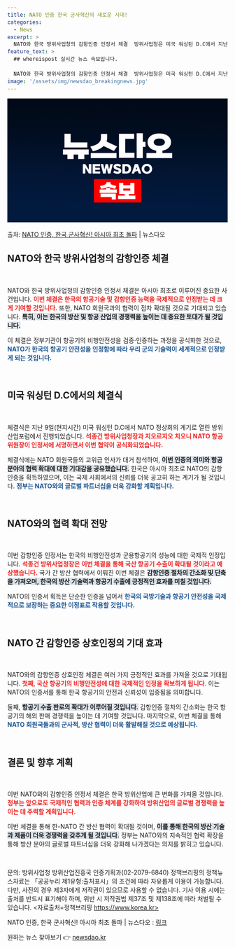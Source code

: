 ```yaml
---
title: NATO 인증 한국 군사혁신의 새로운 시대!
categories:
  - News
excerpt: >
  NATO와 한국 방위사업청의 감항인증 인정서 체결  방위사업청은 미국 워싱턴 D.C에서 지난 9일(현지시각)…
feature_text: >
  ## whereispost 실시간 뉴스 속보입니다.

  NATO와 한국 방위사업청의 감항인증 인정서 체결  방위사업청은 미국 워싱턴 D.C에서 지난 9일(현지시각)…
image: '/assets/img/newsdao_breakingnews.jpg'
---
```


![뉴스다오 속보](/assets/img/newsdao_breakingnews.jpg)

<p>출처: <a href="https://newsdao.kr/4798" rel="dofollow">NATO 인증, 한국 군사혁신! 아시아 최초 돌파</a> | 뉴스다오</p>

<h2 data-ke-size="size26">NATO와 한국 방위사업청의 감항인증 체결</h2>

<p data-ke-size="size16">&nbsp;</p>

NATO와 한국 방위사업청의 감항인증 인정서 체결은 아시아 최초로 이루어진 중요한 사건입니다. <b><span style="color: #ee2323;">이번 체결은 한국의 항공기술 및 감항인증 능력을 국제적으로 인정받는 데 크게 기여할 것입니다.</span></b> 또한, NATO 회원국과의 협력이 점차 확대될 것으로 기대되고 있습니다. <b><span style="background-color: #21538527;">특히, 이는 한국의 방산 및 항공 산업의 경쟁력을 높이는 데 중요한 토대가 될 것입니다.</span></b> 

이 체결은 정부기관이 항공기의 비행안전성을 검증·인증하는 과정을 공식화한 것으로, <b><span style="color: #1a5490;">NATO가 한국의 항공기 안전성을 인정함에 따라 우리 군의 기술력이 세계적으로 인정받게 되는 것입니다.</span></b> 

<p data-ke-size="size16">&nbsp;</p>

<h2 data-ke-size="size26">미국 워싱턴 D.C에서의 체결식</h2>

<p data-ke-size="size16">&nbsp;</p>

체결식은 지난 9일(현지시간) 미국 워싱턴 D.C에서 NATO 정상회의 계기로 열린 방위산업포럼에서 진행되었습니다. <b><span style="color: #ee2323;">석종건 방위사업청장과 지오르지오 치오니 NATO 항공위원장이 인정서에 서명하면서 이번 협약이 공식화되었습니다.</span></b> 

체결식에는 NATO 회원국들의 고위급 인사가 대거 참석하여, <b><span style="background-color: #21538527;">이번 인증의 의미와 항공 분야의 협력 확대에 대한 기대감을 공유했습니다.</span></b> 한국은 아시아 최초로 NATO의 감항인증을 획득하였으며, 이는 국제 사회에서의 신뢰를 더욱 공고히 하는 계기가 될 것입니다. <b><span style="color: #1a5490;">정부는 NATO와의 글로벌 파트너십을 더욱 강화할 계획입니다.</span></b> 

<p data-ke-size="size16">&nbsp;</p>

<h2 data-ke-size="size26">NATO와의 협력 확대 전망</h2>

<p data-ke-size="size16">&nbsp;</p>

이번 감항인증 인정서는 한국의 비행안전성과 군용항공기의 성능에 대한 국제적 인정입니다. <b><span style="color: #ee2323;">석종건 방위사업청장은 이번 체결을 통해 국산 항공기 수출이 확대될 것이라고 예상했습니다.</span></b> 국가 간 방산 협력에서 이뤄진 이번 체결은 <b><span style="background-color: #21538527;">감항인증 절차의 간소화 및 단축을 가져오며, 한국의 방산 기술력과 항공기 수출에 긍정적인 효과를 미칠 것입니다.</span></b> 

NATO의 인증서 획득은 단순한 인증을 넘어서 <b><span style="color: #1a5490;">한국의 국방기술과 항공기 안전성을 국제적으로 보장하는 중요한 이정표로 작용할 것입니다.</span></b>

<p data-ke-size="size16">&nbsp;</p>

<h2 data-ke-size="size26">NATO 간 감항인증 상호인정의 기대 효과</h2>

<p data-ke-size="size16">&nbsp;</p>

NATO와의 감항인증 상호인정 체결은 여러 가지 긍정적인 효과를 가져올 것으로 기대됩니다. <b><span style="color: #ee2323;">첫째, 국산 항공기의 비행안전성에 대한 국제적인 인정을 확보하게 됩니다.</span></b> 이는 NATO의 인증서를 통해 한국 항공기의 안전과 신뢰성이 입증됨을 의미합니다. 

둘째, <b><span style="background-color: #21538527;">항공기 수출 판로의 확대가 이루어질 것입니다.</span></b> 감항인증 절차의 간소화는 한국 항공기의 해외 판매 경쟁력을 높이는 데 기여할 것입니다. 마지막으로, 이번 체결을 통해 <b><span style="color: #1a5490;">NATO 회원국들과의 군사적, 방산 협력이 더욱 활발해질 것으로 예상됩니다.</span></b> 

<p data-ke-size="size16">&nbsp;</p>

<h2 data-ke-size="size26">결론 및 향후 계획</h2>

<p data-ke-size="size16">&nbsp;</p>

이번 NATO와의 감항인증 인정서 체결은 한국 방위산업에 큰 변화를 가져올 것입니다. <b><span style="color: #ee2323;">정부는 앞으로도 국제적인 협력과 인증 체계를 강화하여 방위산업의 글로벌 경쟁력을 높이는 데 주력할 계획입니다.</span></b> 

이번 체결을 통해 한-NATO 간 방산 협력이 확대될 것이며, <b><span style="background-color: #21538527;">이를 통해 한국의 방산 기술과 제품이 더욱 경쟁력을 갖추게 될 것입니다.</span></b> 정부는 NATO와의 지속적인 협력 확장을 통해 방산 분야의 글로벌 파트너십을 더욱 강화해 나가겠다는 의지를 밝히고 있습니다. 

<p data-ke-size="size16">&nbsp;</p>

 문의: 방위사업청 방위산업진흥국 인증기획과(02-2079-6840) 정책브리핑의 정책뉴스자료는 「공공누리 제1유형:출처표시」의 조건에 따라 자유롭게 이용이 가능합니다. 다만, 사진의 경우 제3자에게 저작권이 있으므로 사용할 수 없습니다. 기사 이용 시에는 출처를 반드시 표기해야 하며, 위반 시 저작권법 제37조 및 제138조에 따라 처벌될 수 있습니다. <자료출처=정책브리핑 https://www.korea.kr>

NATO 인증, 한국 군사혁신! 아시아 최초 돌파 | 뉴스다오  : <a href="https://newsdao.kr/4798">링크</a> 

원하는 뉴스 찾아보기 👉 <a href="https://newsdao.kr" rel="dofollow">newsdao.kr</a>


